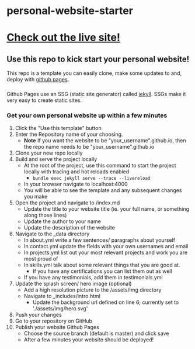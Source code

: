 # personal-website-starter
# [Check out the live site!](https://iballard95.github.io/personal-website-starter/)

## Use this repo to kick start your personal website!
This repo is a template you can easily clone, make some updates to and, deploy with [github pages](https://pages.github.com/). 

###
Github Pages use an SSG (static site generator) called [jekyll](https://jekyllrb.com/). SSGs make it very easy to create static sites. 

### Get your own personal website up within a few minutes

1. Click the "Use this template" button
2. Enter the Repository name of your choosing. 
    - **Note** If you want the website to be "your_username".github.io, then the repo name needs to be "your_username".github.io
3. Clone your new repo locally
4. Build and serve the project locally
    - At the root of the project, use this command to start the project locally with tracing and hot reloads enabled
        - `bundle exec jekyll serve --trace --livereload`
    - In your browser navigate to localhost:4000
    - You will be able to see the template and any subsequent changes you make
4. Open the project and navigate to /index.md
    - Update the title to your website title (ie. your full name, or something along those lines)
    - Update the author to your name
    - Update the description of the website
3. Navigate to the _data directory
    - In about.yml write a few sentences/ paragraphs about yourself
    - In contact.yml update the fields with your own usernames and email
    - In projects.yml list out your most relevant projects and work you are most proud of
    - In skills.yml talk about some relevant things that you are good at.
        - If you have any certifications you can list them out as well
    - If you have any testimonials, add them in testimonials.yml
4. Update the splash screen/ hero image (optional)
    - Add a high resolution picture to the /assets/img directory
    - Navigate to _includes/intro.html
        - Update the background url defined on line 6; currently set to './assets/img/hero.svg'
5. Push your changes
6. Go to your repository on GitHub
7. Publish your website Github Pages
    - Choose the source branch (default is master) and click save
    - After a few minutes your website should be deployed!

